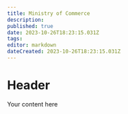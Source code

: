 ```yaml
---
title: Ministry of Commerce
description: 
published: true
date: 2023-10-26T18:23:15.031Z
tags: 
editor: markdown
dateCreated: 2023-10-26T18:23:15.031Z
---
```


# Header
Your content here